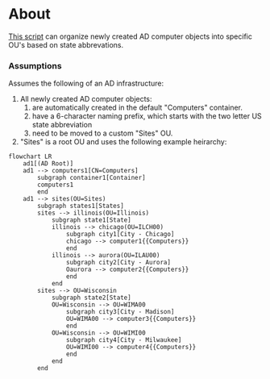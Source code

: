 # About

[This script](Move-ComputersByStateSiteCode.ps1) can organize newly created AD computer objects into specific OU's based on state abbrevations.

### Assumptions

Assumes the following of an AD infrastructure:
1. All newly created AD computer objects:
    1. are automatically created in the default "Computers" container.
    2. have a 6-character naming prefix, which starts with the two letter US state abbreviation
    3. need to be moved to a custom "Sites" OU.
2. "Sites" is a root OU and uses the following example heirarchy:
```mermaid
flowchart LR
    ad1[(AD Root)]
    ad1 --> computers1[CN=Computers]
        subgraph container1[Container]
        computers1
        end
    ad1 --> sites(OU=Sites)
        subgraph states1[States]
        sites --> illinois(OU=Illinois)
            subgraph state1[State]
            illinois --> chicago(OU=ILCH00)
                subgraph city1[City - Chicago]
                chicago --> computer1{{Computers}}
                end
            illinois --> aurora(OU=ILAU00)
                subgraph city2[City - Aurora]
                Oaurora --> computer2{{Computers}}
                end
            end
        sites --> OU=Wisconsin
            subgraph state2[State]
            OU=Wisconsin --> OU=WIMA00
                subgraph city3[City - Madison]
                OU=WIMA00 --> computer3{{Computers}}
                end
            OU=Wisconsin --> OU=WIMI00
                subgraph city4[City - Milwaukee]
                OU=WIMI00 --> computer4{{Computers}}
                end
            end
        end
```
